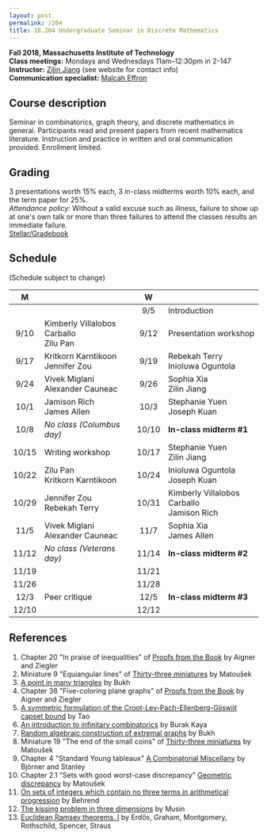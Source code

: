 ```yaml
---
layout: post
permalink: /204
title: 18.204 Undergraduate Seminar in Discrete Mathematics
---
```

**Fall 2018, Massachusetts Institute of Technology**  
**Class meetings:** Mondays and Wednesdays 11am–12:30pm in 2-147  
**Instructor:** [Zilin Jiang](/) (see website for contact info)  
**Communication specialist:** [Malcah Effron](https://cmsw.mit.edu/profile/malcah-effron/)  

## Course description

Seminar in combinatorics, graph theory, and discrete mathematics in general. Participants read and present papers from recent mathematics literature. Instruction and practice in written and oral communication provided. Enrollment limited.

## Grading

3 presentations worth 15% each, 3 in-class midterms worth 10% each, and the term paper for 25%.  
*Attendance policy:* Without a valid excuse such as illness, failure to show up at one's own talk or more than three failures to attend the classes results an immediate failure.  
[Stellar/Gradebook](http://stellar.mit.edu/S/course/18/fa18/18.204.02/)

## Schedule

(Schedule subject to change)

| M     |   | W |   |
|:-------:|---|:---:|---|
|       |   | 9/5 | Introduction |
| 9/10  | Kimberly Villalobos Carballo<br>Zilu Pan | 9/12 | Presentation workshop |
| 9/17  | Kritkorn Karntikoon<br>Jennifer Zou | 9/19 | Rebekah Terry<br>Inioluwa Oguntola |
| 9/24  | Vivek Miglani<br>Alexander Cauneac | 9/26 | Sophia Xia<br>Zilin Jiang |
| 10/1  | Jamison Rich<br>James Allen | 10/3 | Stephanie Yuen<br>Joseph Kuan |
| 10/8  | _No class (Columbus day)_ | 10/10 | **In-class midterm #1** |
| 10/15 | Writing workshop | 10/17 | Stephanie Yuen<br>Zilin Jiang |
| 10/22 | Zilu Pan<br>Kritkorn Karntikoon | 10/24 | Inioluwa Oguntola<br>Joseph Kuan |
| 10/29 | Jennifer Zou<br>Rebekah Terry | 10/31 | Kimberly Villalobos Carballo<br>Jamison Rich |
| 11/5  | Vivek Miglani<br>Alexander Cauneac | 11/7  | Sophia Xia<br>James Allen |
| 11/12 | _No class (Veterans day)_ | 11/14 | **In-class midterm #2** |
| 11/19 |   | 11/21 |  |
| 11/26 |   | 11/28 |  |
| 12/3  | Peer critique | 12/5  | **In-class midterm #3** |
| 12/10 |   | 12/12 |  |

## References

1. Chapter 20 "In praise of inequalities" of [Proofs from the Book](http://www.ams.org/mathscinet-getitem?mr=3288091) by Aigner and Ziegler
2. Miniature 9 "Equiangular lines" of [Thirty-three miniatures](http://www.ams.org/mathscinet-getitem?mr=2656313) by Matoušek
3. [A point in many triangles](http://www.ams.org/mathscinet-getitem?mr=2240753) by Bukh
4. Chapter 38 "Five-coloring plane graphs" of [Proofs from the Book](http://www.ams.org/mathscinet-getitem?mr=3288091) by Aigner and Ziegler
5. [A symmetric formulation of the Croot-Lev-Pach-Ellenberg-Gijswijt capset bound](https://terrytao.wordpress.com/2016/05/18/a-symmetric-formulation-of-the-croot-lev-pach-ellenberg-gijswijt-capset-bound/) by Tao
6. [An introduction to infinitary combinatorics](http://users.metu.edu.tr/burakk/lecturenotes/village2017lecturenotes.pdf) by Burak Kaya
7. [Random algebraic construction of extremal graphs](https://arxiv.org/abs/1409.3856) by Bukh
8. Miniature 19 "The end of the small coins" of [Thirty-three miniatures](http://www.ams.org/mathscinet-getitem?mr=2656313) by Matoušek
9. Chapter 4 "Standard Young tableaux" [A Combinatorial Miscellany](http://www.ams.org/mathscinet-getitem?mr=2768279) by Björner and Stanley
10. Chapter 2.1 "Sets with good worst-case discrepancy" [Geometric discrepancy](http://www.ams.org/mathscinet-getitem?mr=2683232) by Matoušek
11. [On sets of integers which contain no three terms in arithmetical progression](http://www.ams.org/mathscinet-getitem?mr=0018694) by Behrend
12. [The kissing problem in three dimensions](https://arxiv.org/abs/math/0410324) by Musin
13. [Euclidean Ramsey theorems. I](http://www.ams.org/mathscinet-getitem?mr=0316277) by Erdős, Graham, Montgomery, Rothschild, Spencer, Straus
